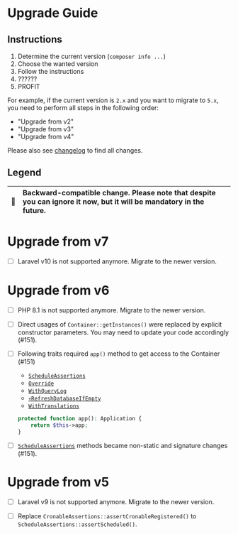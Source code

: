 # Upgrade Guide

[include:file]: ../../docs/Shared/Upgrade.md
[//]: # (start: preprocess/aa9fc458898c7c1c)
[//]: # (warning: Generated automatically. Do not edit.)

## Instructions

1. Determine the current version (`composer info ...`)
2. Choose the wanted version
3. Follow the instructions
4. ??????
5. PROFIT

For example, if the current version is `2.x` and you want to migrate to `5.x`, you need to perform all steps in the following order:

* "Upgrade from v2"
* "Upgrade from v3"
* "Upgrade from v4"

Please also see [changelog](https://github.com/LastDragon-ru/lara-asp/releases) to find all changes.

## Legend

| 🤝 | Backward-compatible change. Please note that despite you can ignore it now, but it will be mandatory in the future. |
|:--:|:--------------------------------------------------------------------------------------------------------------------|

[//]: # (end: preprocess/aa9fc458898c7c1c)

# Upgrade from v7

[include:file]: ../../docs/Shared/Upgrade/FromV7.md
[//]: # (start: preprocess/c45228918cc92f69)
[//]: # (warning: Generated automatically. Do not edit.)

* [ ] Laravel v10 is not supported anymore. Migrate to the newer version.

[//]: # (end: preprocess/c45228918cc92f69)

# Upgrade from v6

[include:file]: ../../docs/Shared/Upgrade/FromV6.md
[//]: # (start: preprocess/9679e76379216855)
[//]: # (warning: Generated automatically. Do not edit.)

* [ ] PHP 8.1 is not supported anymore. Migrate to the newer version.

* [ ] Direct usages of `Container::getInstances()` were replaced by explicit constructor parameters. You may need to update your code accordingly (#151).

[//]: # (end: preprocess/9679e76379216855)

* [ ] Following traits required `app()` method to get access to the Container (#151)
  * [`ScheduleAssertions`][code-links/5bf3a6e818e8ec48]
  * [`Override`][code-links/a5e57679c3a947a6]
  * [`WithQueryLog`][code-links/e6637d2e31bd9516]
  * [`💀RefreshDatabaseIfEmpty`][code-links/1e9b6004b06c7c68]
  * [`WithTranslations`][code-links/733eb8fbc4b211a5]

  ```php
  protected function app(): Application {
      return $this->app;
  }
  ```

* [ ] [`ScheduleAssertions`][code-links/5bf3a6e818e8ec48] methods became non-static and signature changes (#151).

# Upgrade from v5

[include:file]: ../../docs/Shared/Upgrade/FromV5.md
[//]: # (start: preprocess/2e85dad2b0618274)
[//]: # (warning: Generated automatically. Do not edit.)

* [ ] Laravel v9 is not supported anymore. Migrate to the newer version.

[//]: # (end: preprocess/2e85dad2b0618274)

* [ ] Replace `CronableAssertions::assertCronableRegistered()` to `ScheduleAssertions::assertScheduled()`.

[//]: # (start: code-links)
[//]: # (warning: Generated automatically. Do not edit.)

[code-links/5bf3a6e818e8ec48]: src/Assertions/Application/ScheduleAssertions.php
    "\LastDragon_ru\LaraASP\Testing\Assertions\Application\ScheduleAssertions"

[code-links/a5e57679c3a947a6]: src/Concerns/Override.php
    "\LastDragon_ru\LaraASP\Testing\Concerns\Override"

[code-links/e6637d2e31bd9516]: src/Database/QueryLog/WithQueryLog.php
    "\LastDragon_ru\LaraASP\Testing\Database\QueryLog\WithQueryLog"

[code-links/1e9b6004b06c7c68]: src/Database/RefreshDatabaseIfEmpty.php
    "\LastDragon_ru\LaraASP\Testing\Database\RefreshDatabaseIfEmpty"

[code-links/733eb8fbc4b211a5]: src/Utils/WithTranslations.php
    "\LastDragon_ru\LaraASP\Testing\Utils\WithTranslations"

[//]: # (end: code-links)
